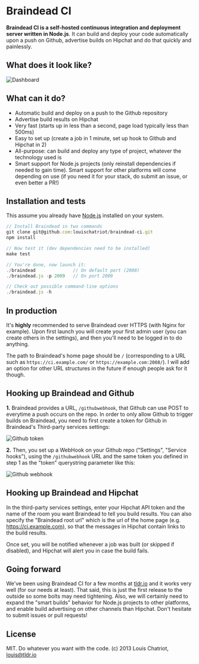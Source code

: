 Braindead CI
============

**Braindead CI is a self-hosted continuous integration and deployment
server written in Node.js**. It can build and deploy your code
automatically upon a push on Github, advertise builds on Hipchat and do that quickly and painlessly.

## What does it look like?
<img src="http://i.imgur.com/Ojq7w9Y.png" alt="Dashboard">

## What can it do?
* Automatic build and deploy on a push to the Github repository
* Advertise build results on Hipchat
* Very fast (starts up in less than a second, page load typically less than 500ms)
* Easy to set up (create a job in 1 minute, set up hook to Github and Hipchat in 2)
* All-purpose: can build and deploy any type of project, whatever the technology used
  is
* Smart support for Node.js projects (only reinstall dependencies if
  needed to gain time). Smart support for other platforms will come
depending on use (if you need it for your stack, do submit an issue, or even better a PR!)


## Installation and tests
This assume you already have <a href="http://nodejs.org/" target="_blank">Node.js</a> installed on your system.

```javascript
// Install Braindead in two commands
git clone git@github.com:louischatriot/braindead-ci.git
npm install

// Now test it (dev dependencies need to be installed)
make test

// You're done, now launch it:
./braindead              // On default port (2008)
./braindead.js -p 2009   // On port 2009

// Check out possible command-line options
./braindead.js -h
```


## In production
It's **highly** recommended to serve Braindead over HTTPS (with Nginx for example). Upon first launch you will create your first admin user (you can create others in the settings), and then you'll need to be logged in to do anything.

The path to Braindead's home page should be `/` (corresponding to a URL such as `https://ci.example.com/` or `https://example.com:2008/`). I will add an option for other URL structures in the future if enough people ask for it though.


## Hooking up Braindead and Github
**1.** Braindead provides a URL, `/githubwebhook`, that Github can use POST to everytime a push occurs on the repo. In order to only allow Github to trigger builds on Braindead, you need to first create a token for Github in Braindead's Third-party services settings:

<img src="http://i.imgur.com/iwXWwII.png" alt="Github token">

**2.** Then, you set up a WebHook on your Github repo ("Settings", "Service hooks"), using the `/githubwebhook` URL and the same token you defined in step 1 as the "token" querystring parameter like this:

<img src="http://i.imgur.com/FcVbiTw.png" alt="Github webhook">



## Hooking up Braindead and Hipchat
In the third-party services settings, enter your Hipchat API token and the name of the room you want Braindead to tell you build results. You can also specify the "Braindead root url" which is the url of the home page (e.g. https://ci.example.com), so that the messages in Hipchat contain links to the build results.

Once set, you will be notified whenever a job was built (or skipped if disabled), and Hipchat will alert you in case the build fails.


## Going forward
We've been using Braindead CI for a few months at <a href="http://tldr.io" target="_blank">tldr.io</a> and it works very well (for our needs at least). That said, this is just the first release to the outside so some bolts may need tightening. Also, we will certainly need to expand the "smart builds" behavior for Node.js projects to other platforms, and enable build advertising on other channels than Hipchat. Don't hesitate to submit issues or pull requests!


## License
MIT. Do whatever you want with the code.
(c) 2013 Louis Chatriot, louis@tldr.io

